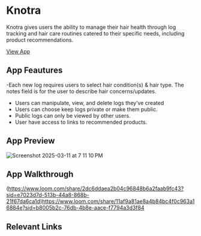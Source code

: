 # Knotra

Knotra gives users the ability to manage their hair health through log tracking and  hair care routines catered to their specific needs, including product recommendations.

[View App]((https://knotra.netlify.app/))
  
## App Feautures
-Each new log requires users to select hair condition(s) & hair type. The notes field is for the user to describe hair concerns/updates.
- Users can manipulate, view, and delete logs they’ve created
- Users can choose keep logs private or make them public.
- Public logs can only be viewed by other users.
- User have access to links to recommended products.

## App Preview
 ![Screenshot 2025-03-11 at 7 11 10 PM](https://github.com/user-attachments/assets/5343c466-3290-479b-bbe8-1cdb0216c50b)


## App Walkthrough
(https://www.loom.com/share/2dc6ddaea2b04c96848b6a2faab9fc43?sid=e7023d7d-513b-44a8-868b-21f67da6ca1d)https://www.loom.com/share/11af9a81ae8a4b84bc4f0c963a16884e?sid=b8005b2c-76db-4b8e-aace-f7794a3d3f84

## Relevant Links

